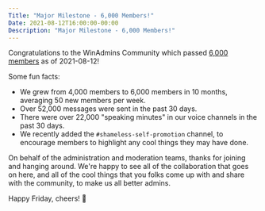 ```yaml
---
Title: "Major Milestone - 6,000 Members!"
Date: 2021-08-12T16:00:00-00:00
Description: "Major Milestone - 6,000 Members!"
---
```


Congratulations to the WinAdmins Community which passed [6,000 members](/membercount-2021-08-12.png) as of 2021-08-12!

Some fun facts:

* We grew from 4,000 members to 6,000 members in 10 months, averaging 50 new members per week.
* Over 52,000 messages were sent in the past 30 days.
* There were over 22,000 "speaking minutes" in our voice channels in the past 30 days.
* We recently added the `#shameless-self-promotion` channel, to encourage members to highlight any cool things they may have done.

On behalf of the administration and moderation teams, thanks for joining and hanging around. We're happy to see all of the collaboration that goes on here, and all of the cool things that you folks come up with and share with the community, to make us all better admins.

Happy Friday, cheers! 🍺
